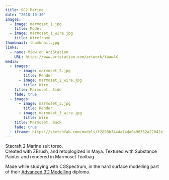 ```yaml
---
title: SC2 Marine
date: "2018-10-30"
images:
  - image: marmoset_1.jpg
    title: Model
  - image: marmoset_1_wire.jpg
    title: Wireframe
thumbnail: thumbnail.jpg
links:
  - name: View on ArtStation
    URL: https://www.artstation.com/artwork/Yaaw4X
media:
  - images:
      - image: marmoset_2.jpg
        title: Render
      - image: marmoset_2_wire.jpg
        title: Wire
    title: Marmoset, Side
    fade: true
  - images:
      - image: marmoset_3.jpg
        title: Render
      - image: marmoset_3_wire.jpg
        title: Wire
    title: Marmoset, Back
    fade: true
  - iframe: https://sketchfab.com/models/f2896bf444a74da0a96352a22042e114/embed?camera=0&preload=1&ui_stop=0   
---
```

Stacraft 2 Marine suit torso.  
Created with ZBrush, and retoplogized in Maya.
Textured with Substance Painter and rendered in Marmoset Toolbag.

Made while studying with CGSpectrum, in the hard surface modelling part of their  [Advanced 3D Modelling](https://www.cgspectrum.edu.au/online-courses/zbrush-digital-sculpting-classes/) diploma.